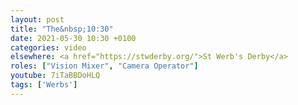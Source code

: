 ```yaml
---
layout: post
title: "The&nbsp;10:30"
date: 2021-05-30 10:30 +0100
categories: video
elsewhere: <a href="https://stwderby.org/">St Werb's Derby</a>
roles: ["Vision Mixer", "Camera Operator"]
youtube: 7iTaBBDoHLQ
tags: ['Werbs']
---
```


